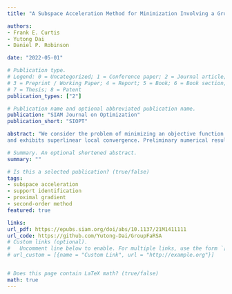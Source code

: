 ```yaml
---
title: "A Subspace Acceleration Method for Minimization Involving a Group Sparsity-Inducing Regularizer. (SIOPT, 2022)"

authors:
- Frank E. Curtis
- Yutong Dai
- Daniel P. Robinson

date: "2022-05-01"

# Publication type.
# Legend: 0 = Uncategorized; 1 = Conference paper; 2 = Journal article;
# 3 = Preprint / Working Paper; 4 = Report; 5 = Book; 6 = Book section;
# 7 = Thesis; 8 = Patent
publication_types: ["2"]

# Publication name and optional abbreviated publication name.
publication: "SIAM Journal on Optimization"
publication_short: "SIOPT"

abstract: "We consider the problem of minimizing an objective function that is the sum of a convex function and a group sparsity-inducing regularizer. Problems that integrate such regularizers arise in modern machine learning applications, often for the purpose of obtaining models that are easier to interpret and that have higher predictive accuracy. We present a new method for solving such problems that utilize subspace acceleration, domain decomposition, and support identification. Our analysis shows, under common assumptions, that the iterate sequence  generated by our framework is globally convergent, converges to an $\\epsilon$-approximate solution in at most $O(\\epsilon^{-(1+p)})$ (respectively, $O(\\epsilon^{-(2+p)})$) iterations for all $\\epsilon$ bounded above and large enough (respectively, all $\\epsilon$ bounded above) where $p > 0$ is an algorithm parameter,  
and exhibits superlinear local convergence. Preliminary numerical results for the task of binary classification based on regularized logistic regression show that our approach is efficient and robust, with the ability to outperform a state-of-the-art method."

# Summary. An optional shortened abstract.
summary: ""

# Is this a selected publication? (true/false)
tags:
- subspace acceleration
- support identification
- proximal gradient
- second-order method
featured: true

links:
url_pdf: https://epubs.siam.org/doi/abs/10.1137/21M1411111
url_code: https://github.com/Yutong-Dai/GroupFaRSA
# Custom links (optional).
#   Uncomment line below to enable. For multiple links, use the form `[{...}, {...}, {...}]`.
# url_custom = [{name = "Custom Link", url = "http://example.org"}]


# Does this page contain LaTeX math? (true/false)
math: true
---
```

